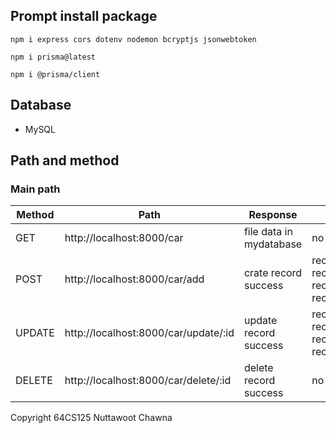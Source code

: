 
## Prompt install package
```
npm i express cors dotenv nodemon bcryptjs jsonwebtoken
```
```
npm i prisma@latest
```
```
npm i @prisma/client
```

## Database
- MySQL

## Path and method

### Main path

|Method |Path | Response | Body | Params |
| --- | --- | --- | --- | --- |
| GET | http://localhost:8000/car | file data in mydatabase | no | no |
| POST | http://localhost:8000/car/add | crate record success | rec_regiscar, rec_brand, rec_model, rec_detail | no |
| UPDATE | http://localhost:8000/car/update/:id | update record success | rec_regiscar, rec_brand, rec_model, rec_detail | number id |
| DELETE | http://localhost:8000/car/delete/:id | delete record success | no | number id |

Copyright 64CS125 Nuttawoot Chawna